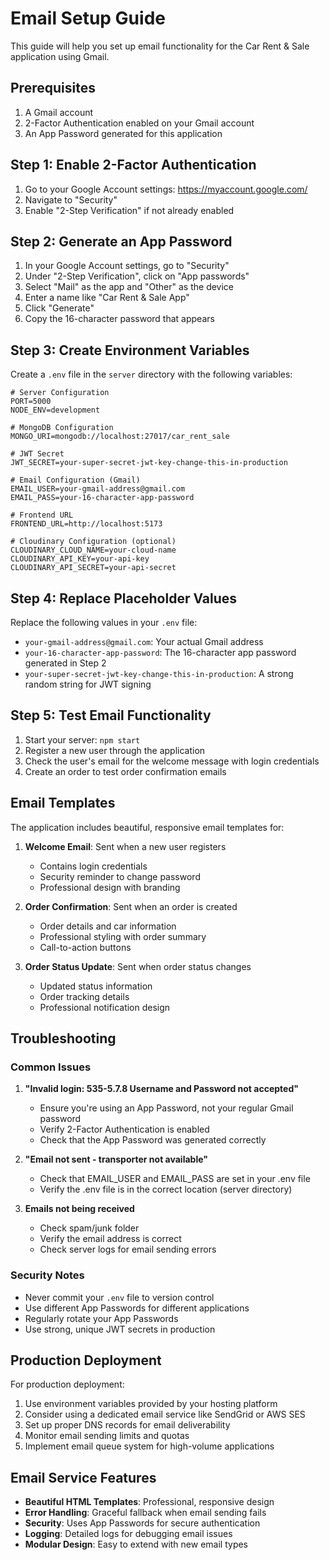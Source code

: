 # Email Setup Guide

This guide will help you set up email functionality for the Car Rent & Sale application using Gmail.

## Prerequisites

1. A Gmail account
2. 2-Factor Authentication enabled on your Gmail account
3. An App Password generated for this application

## Step 1: Enable 2-Factor Authentication

1. Go to your Google Account settings: https://myaccount.google.com/
2. Navigate to "Security"
3. Enable "2-Step Verification" if not already enabled

## Step 2: Generate an App Password

1. In your Google Account settings, go to "Security"
2. Under "2-Step Verification", click on "App passwords"
3. Select "Mail" as the app and "Other" as the device
4. Enter a name like "Car Rent & Sale App"
5. Click "Generate"
6. Copy the 16-character password that appears

## Step 3: Create Environment Variables

Create a `.env` file in the `server` directory with the following variables:

```env
# Server Configuration
PORT=5000
NODE_ENV=development

# MongoDB Configuration
MONGO_URI=mongodb://localhost:27017/car_rent_sale

# JWT Secret
JWT_SECRET=your-super-secret-jwt-key-change-this-in-production

# Email Configuration (Gmail)
EMAIL_USER=your-gmail-address@gmail.com
EMAIL_PASS=your-16-character-app-password

# Frontend URL
FRONTEND_URL=http://localhost:5173

# Cloudinary Configuration (optional)
CLOUDINARY_CLOUD_NAME=your-cloud-name
CLOUDINARY_API_KEY=your-api-key
CLOUDINARY_API_SECRET=your-api-secret
```

## Step 4: Replace Placeholder Values

Replace the following values in your `.env` file:

- `your-gmail-address@gmail.com`: Your actual Gmail address
- `your-16-character-app-password`: The 16-character app password generated in Step 2
- `your-super-secret-jwt-key-change-this-in-production`: A strong random string for JWT signing

## Step 5: Test Email Functionality

1. Start your server: `npm start`
2. Register a new user through the application
3. Check the user's email for the welcome message with login credentials
4. Create an order to test order confirmation emails

## Email Templates

The application includes beautiful, responsive email templates for:

1. **Welcome Email**: Sent when a new user registers
   - Contains login credentials
   - Security reminder to change password
   - Professional design with branding

2. **Order Confirmation**: Sent when an order is created
   - Order details and car information
   - Professional styling with order summary
   - Call-to-action buttons

3. **Order Status Update**: Sent when order status changes
   - Updated status information
   - Order tracking details
   - Professional notification design

## Troubleshooting

### Common Issues

1. **"Invalid login: 535-5.7.8 Username and Password not accepted"**
   - Ensure you're using an App Password, not your regular Gmail password
   - Verify 2-Factor Authentication is enabled
   - Check that the App Password was generated correctly

2. **"Email not sent - transporter not available"**
   - Check that EMAIL_USER and EMAIL_PASS are set in your .env file
   - Verify the .env file is in the correct location (server directory)

3. **Emails not being received**
   - Check spam/junk folder
   - Verify the email address is correct
   - Check server logs for email sending errors

### Security Notes

- Never commit your `.env` file to version control
- Use different App Passwords for different applications
- Regularly rotate your App Passwords
- Use strong, unique JWT secrets in production

## Production Deployment

For production deployment:

1. Use environment variables provided by your hosting platform
2. Consider using a dedicated email service like SendGrid or AWS SES
3. Set up proper DNS records for email deliverability
4. Monitor email sending limits and quotas
5. Implement email queue system for high-volume applications

## Email Service Features

- **Beautiful HTML Templates**: Professional, responsive design
- **Error Handling**: Graceful fallback when email sending fails
- **Security**: Uses App Passwords for secure authentication
- **Logging**: Detailed logs for debugging email issues
- **Modular Design**: Easy to extend with new email types 